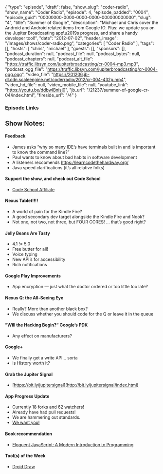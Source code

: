 {
  "type": "episode",
  "draft": false,
  "show_slug": "coder-radio",
  "show_name": "Coder Radio",
  "episode": 4,
  "episode_padded": "0004",
  "episode_guid": "00000000-0000-0000-0000-000000000000",
  "slug": "4",
  "title": "Summer of Google",
  "description": "Michael and Chris cover the Android and Android related items from Google IO. Plus: we update you on the Jupiter Broadcasting app\u2019s progress, and share a handy developer tool!",
  "date": "2012-07-02",
  "header_image": "/images/shows/coder-radio.png",
  "categories": [
    "Coder Radio"
  ],
  "tags": [],
  "hosts": [
    "chris",
    "michael"
  ],
  "guests": [],
  "sponsors": [],
  "podcast_duration": null,
  "podcast_file": null,
  "podcast_bytes": null,
  "podcast_chapters": null,
  "podcast_alt_file": "https://traffic.libsyn.com/jupiterbroadcasting/cr-0004-mp3.mp3",
  "podcast_ogg_file": "https://traffic.libsyn.com/jupiterbroadcasting/cr-0004-ogg.ogg",
  "video_file": "https://201206.jb-dl.cdn.scaleengine.net/coderradio/2012/cr-004-432p.mp4",
  "video_hd_file": null,
  "video_mobile_file": null,
  "youtube_link": "https://youtu.be/ddbwIBnisj0",
  "jb_url": "/21237/summer-of-google-cr-04/index.html",
  "fireside_url": "/4"
}


### Episode Links

## Show Notes:

#### Feedback

  * James asks “why so many IDE’s have terminals built in and is important to know the command line?”
  * Paul wants to know about bad habits in software development
  * A listeners reccomends https://learncodethehardway.org/
  * Java speed clarifications (it’s all relative folks)

#### Support the show, and check out Code School

  * [Code School Affiliate](http://zfer.us/iln1s/index.html)

#### Nexus Tablet!!!!

  * A world of pain for the Kindle Fire?
  * A good secondary dev target alongside the Kindle Fire and Nook?
  * Not one, not two, not three, but FOUR CORES! … that’s good right?

#### Jelly Beans Are Tasty

  * 4.1 != 5.0
  * Free butter for all!
  * Voice typing
  * New API’s for accessibility
  * Rich notifications

#### Google Play Improvements

  * App encryption — just what the doctor ordered or too little too late?

#### Nexus Q: the All-Seeing Eye

  * Really? More than another black box?
  * We discuss whether you should code for the Q or leave it in the queue

#### ”Will the Hacking Begin?” Google’s PDK

  * Any effect on manufacturers?

#### Google+

  * We finally get a write API… sorta
  * Is History worth it?

#### Grab the Jupiter Signal

  * [https://bit.ly/jupitersignal](http://bit.ly/jupitersignal/index.html)

#### App Progress Update

  * Currently 18 forks and 62 watchers!
  * Already have had pull requests!
  * We are hammering out standards. 
  * [We want you!](https://github.com/dominickm/jupiter_broadcasting_mobile_community/index.html)

#### Book recommendation

  * [Eloquent JavaScript: A Modern Introduction to Programming](https://www.amazon.com/dp/1593272820?SubscriptionId=0RGQ32M03RDWT5YF2K82&tag=thelinactsho-20&linkCode=xm2&camp=2025&creative=165953&creativeASIN=1593272820)

#### Tool(s) of the Week

  * [Droid Draw](http://www.droiddraw.org/index.html)


